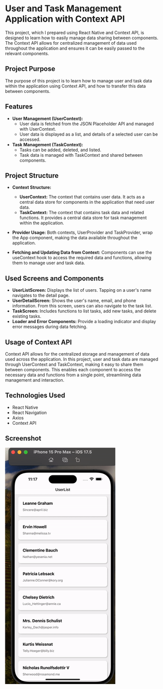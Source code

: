 # User and Task Management Application with Context API

This project, which I prepared using React Native and Context API, is designed to learn how to easily manage data sharing between components. The Context API allows for centralized management of data used throughout the application and ensures it can be easily passed to the relevant components.

## Project Purpose

The purpose of this project is to learn how to manage user and task data within the application using Context API, and how to transfer this data between components.

## Features

- **User Management (UserContext):**
  - User data is fetched from the JSON Placeholder API and managed with UserContext.
  - User data is displayed as a list, and details of a selected user can be accessed.
- **Task Management (TaskContext):**
  - Tasks can be added, deleted, and listed.
  - Task data is managed with TaskContext and shared between components.

## Project Structure

- **Context Structure:**

  - **UserContext:** The context that contains user data. It acts as a central data store for components in the application that need user data.
  - **TaskContext:** The context that contains task data and related functions. It provides a central data store for task management within the application.

- **Provider Usage:** Both contexts, UserProvider and TaskProvider, wrap the App component, making the data available throughout the application.

- **Fetching and Updating Data from Context:** Components can use the useContext hook to access the required data and functions, allowing them to manage user and task data.

## Used Screens and Components

- **UserListScreen:** Displays the list of users. Tapping on a user's name navigates to the detail page.
- **UserDetailScreen:** Shows the user's name, email, and phone information. From this screen, users can also navigate to the task list.
- **TaskScreen:** Includes functions to list tasks, add new tasks, and delete existing tasks.
- **Loader and Error Components:** Provide a loading indicator and display error messages during data fetching.

## Usage of Context API

Context API allows for the centralized storage and management of data used across the application. In this project, user and task data are managed through UserContext and TaskContext, making it easy to share them between components. This enables each component to access the necessary data and functions from a single point, streamlining data management and interaction.

## Technologies Used

- React Native
- React Navigation
- Axios
- Context API

## Screenshot

![](./assets/api.gif)
